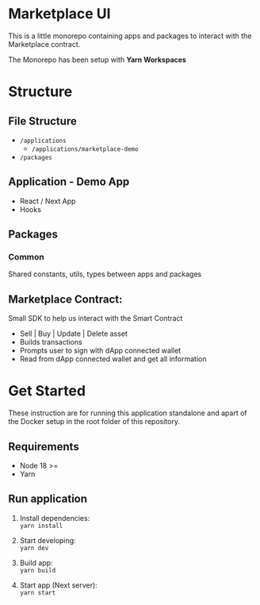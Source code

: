 # Marketplace UI
This is a little monorepo containing apps and packages to interact with the Marketplace contract.

The Monorepo has been setup with **Yarn Workspaces**

 
# Structure

## File Structure
- `/applications`
  - `/applications/marketplace-demo`
- `/packages`

## Application - Demo App
  - React / Next App
  - Hooks


## Packages

### Common
Shared constants, utils, types between apps and packages

## Marketplace Contract: 
Small SDK to help us interact with the Smart Contract
- Sell | Buy | Update | Delete asset
- Builds transactions
- Prompts user to sign with dApp connected wallet
- Read from dApp connected wallet and get all information


# Get Started
These instruction are for running this application standalone and apart of the Docker setup in the root folder of this repository.

## Requirements
- Node 18 >=
- Yarn

## Run application

1. Install dependencies:  
```yarn install```


2. Start developing:  
```yarn dev```


3. Build app:  
``yarn build``


4. Start app (Next server):  
```yarn start```
